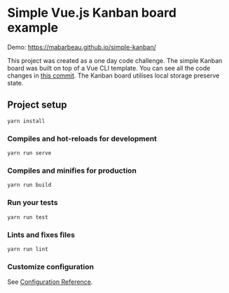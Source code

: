 # Simple Vue.js Kanban board example

Demo: https://mabarbeau.github.io/simple-kanban/

This project was created as a one day code challenge. The simple Kanban board was built on top of a Vue CLI template. You can see all the code changes in [this commit](https://github.com/mabarbeau/simple-kanban/commit/289992c1aa2f7e6b368cfbd6959ed4d4db469d51). The Kanban board utilises local storage preserve state.


## Project setup
```
yarn install
```

### Compiles and hot-reloads for development
```
yarn run serve
```

### Compiles and minifies for production
```
yarn run build
```

### Run your tests
```
yarn run test
```

### Lints and fixes files
```
yarn run lint
```

### Customize configuration
See [Configuration Reference](https://cli.vuejs.org/config/).
